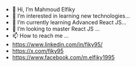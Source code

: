 - 👋 Hi, I’m Mahmoud Elfiky
- 👀 I’m interested in learning new technologies...
- 🌱 I’m currently learning Advanced React JS...
- 💞️ I’m looking to master React JS ...
- 📫 How to reach me ...
- https://www.linkedin.com/in/fiky95/
- https://x.com/fiky95
- https://www.facebook.com/m.elfiky1995

<!---
elfiky1995/elfiky1995 is a ✨ special ✨ repository because its `README.md` (this file) appears on your GitHub profile.
You can click the Preview link to take a look at your changes.
--->
